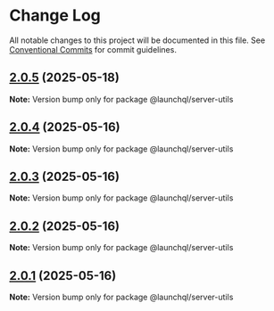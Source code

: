 # Change Log

All notable changes to this project will be documented in this file.
See [Conventional Commits](https://conventionalcommits.org) for commit guidelines.

## [2.0.5](https://github.com/launchql/launchql/compare/@launchql/server-utils@2.0.4...@launchql/server-utils@2.0.5) (2025-05-18)

**Note:** Version bump only for package @launchql/server-utils





## [2.0.4](https://github.com/launchql/launchql/compare/@launchql/server-utils@2.0.3...@launchql/server-utils@2.0.4) (2025-05-16)

**Note:** Version bump only for package @launchql/server-utils





## [2.0.3](https://github.com/launchql/launchql/compare/@launchql/server-utils@2.0.2...@launchql/server-utils@2.0.3) (2025-05-16)

**Note:** Version bump only for package @launchql/server-utils





## [2.0.2](https://github.com/launchql/launchql/compare/@launchql/server-utils@2.0.1...@launchql/server-utils@2.0.2) (2025-05-16)

**Note:** Version bump only for package @launchql/server-utils





## [2.0.1](https://github.com/launchql/launchql/compare/@launchql/server-utils@0.3.0...@launchql/server-utils@2.0.1) (2025-05-16)

**Note:** Version bump only for package @launchql/server-utils
